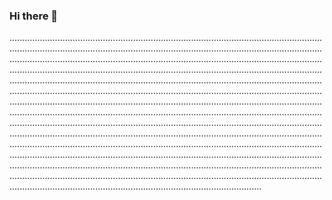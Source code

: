 ### Hi there 👋

............................................................................................................................................................................................................................................................................................................................................................................................................................................................................................................................................................................................................................................................................................................................................................................................................................................................................................................................................................................................................................................................................................................................................................................................................................................................................................................................................................................................................................................................................................................................................................................................................................................................................................................................................................................................................................................................................................................